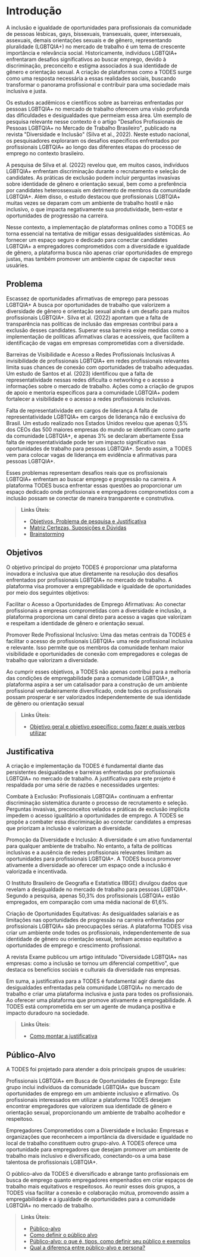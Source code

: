 # Introdução

A inclusão e igualdade de oportunidades para profissionais da comunidade
de pessoas lésbicas, gays, bissexuais, transexuais, queer, intersexuais, assexuais,
demais orientações sexuais e de gênero, representando pluralidade (LGBTQIA+) no
mercado de trabalho é um tema de crescente importância e relevância social.
Historicamente, indivíduos LGBTQIA+ enfrentaram desafios significativos ao buscar
emprego, devido à discriminação, preconceito e estigma associados à sua
identidade de gênero e orientação sexual. A criação de plataformas como a TODES
surge como uma resposta necessária a essas realidades sociais, buscando
transformar o panorama profissional e contribuir para uma sociedade mais inclusiva
e justa.
  
  Os estudos acadêmicos e científicos sobre as barreiras enfrentadas por
pessoas LGBTQIA+ no mercado de trabalho oferecem uma visão profunda das
dificuldades e desigualdades que permeiam essa área. Um exemplo de pesquisa
relevante nesse contexto é o artigo "Desafios Profissionais de Pessoas LGBTQIA+
no Mercado de Trabalho Brasileiro", publicado na revista "Diversidade e Inclusão"
(Silva et al., 2022). Neste estudo nacional, os pesquisadores exploraram os desafios
específicos enfrentados por profissionais LGBTQIA+ ao longo das diferentes etapas
do processo de emprego no contexto brasileiro.
  
  A pesquisa de Silva et al. (2022) revelou que, em muitos casos, indivíduos
LGBTQIA+ enfrentam discriminação durante o recrutamento e seleção de
candidates. As práticas de exclusão podem incluir perguntas invasivas sobre
identidade de gênero e orientação sexual, bem como a preferência por candidates
heterossexuais em detrimento de membros da comunidade LGBTQIA+. Além disso,
o estudo destacou que profissionais LGBTQIA+ muitas vezes se deparam com um
ambiente de trabalho hostil e não inclusivo, o que impacta negativamente sua
produtividade, bem-estar e oportunidades de progressão na carreira.
  
  Nesse contexto, a implementação de plataformas onlines como a TODES se
torna essencial na tentativa de mitigar essas desigualdades sistêmicas. Ao fornecer
um espaço seguro e dedicado para conectar candidates LGBTQIA+ a
empregadores comprometidos com a diversidade e igualdade de gênero, a
plataforma busca não apenas criar oportunidades de emprego justas, mas também
promover um ambiente capaz de capacitar seus usuáries.



## Problema
Escassez de oportunidades afirmativas de emprego para pessoas LGBTQIA+
A busca por oportunidades de trabalho que valorizem a diversidade de
gênero e orientação sexual ainda é um desafio para muitos profissionais LGBTQIA+.
Silva et al. (2022) apontam que a falta de transparência nas políticas de inclusão
das empresas contribui para a exclusão desses candidates. Superar essa barreira
exige medidas como a implementação de políticas afirmativas claras e acessíveis,
que facilitem a identificação de vagas em empresas comprometidas com a
diversidade.

Barreiras de Visibilidade e Acesso a Redes Profissionais Inclusivas
A invisibilidade de profissionais LGBTQIA+ em redes profissionais relevantes
limita suas chances de conexão com oportunidades de trabalho adequadas. Um
estudo de Santos et al. (2023) identificou que a falta de representatividade nessas
redes dificulta o networking e o acesso a informações sobre o mercado de trabalho.
Ações como a criação de grupos de apoio e mentoria específicos para a
comunidade LGBTQIA+ podem fortalecer a visibilidade e o acesso a redes
profissionais inclusivas.

Falta de representatividade em cargos de liderança
A falta de representatividade LGBTQIA+ em cargos de liderança não é
exclusiva do Brasil. Um estudo realizado nos Estados Unidos revelou que apenas
0,5% dos CEOs das 500 maiores empresas do mundo se identificam como parte da
comunidade LGBTQIA+, e apenas 3% se declaram abertamente Essa falta de
representatividade pode ter um impacto significativo nas oportunidades de trabalho
para pessoas LGBTQIA+. Sendo assim, a TODES vem para colocar vagas de
liderança em evidência e afirmativas para pessoas LGBTQIA+.

Esses problemas representam desafios reais que os profissionais LGBTQIA+
enfrentam ao buscar emprego e progressão na carreira. A plataforma TODES busca
enfrentar essas questões ao proporcionar um espaço dedicado onde profissionais e
empregadores comprometidos com a inclusão possam se conectar de maneira
transparente e construtiva.

> **Links Úteis**:
> - [Objetivos, Problema de pesquisa e Justificativa](https://medium.com/@versioparole/objetivos-problema-de-pesquisa-e-justificativa-c98c8233b9c3)
> - [Matriz Certezas, Suposições e Dúvidas](https://medium.com/educa%C3%A7%C3%A3o-fora-da-caixa/matriz-certezas-suposi%C3%A7%C3%B5es-e-d%C3%BAvidas-fa2263633655)
> - [Brainstorming](https://www.euax.com.br/2018/09/brainstorming/)

## Objetivos

O objetivo principal do projeto TODES é proporcionar uma plataforma
inovadora e inclusiva que atue diretamente na resolução dos desafios enfrentados
por profissionais LGBTQIA+ no mercado de trabalho. A plataforma visa promover a
empregabilidade e igualdade de oportunidades por meio dos seguintes objetivos:

Facilitar o Acesso a Oportunidades de Emprego Afirmativas: Ao conectar
profissionais a empresas comprometidas com a diversidade e inclusão, a plataforma
proporciona um canal direto para acesso a vagas que valorizam e respeitam a
identidade de gênero e orientação sexual.

Promover Rede Profissional Inclusivo: Uma das metas centrais da TODES é
facilitar o acesso de profissionais LGBTQIA+ uma rede profissional inclusiva e
relevante. Isso permite que os membros da comunidade tenham maior visibilidade e
oportunidades de conexão com empregadores e colegas de trabalho que valorizam
a diversidade.

Ao cumprir esses objetivos, a TODES não apenas contribui para a melhoria
das condições de empregabilidade para a comunidade LGBTQIA+, a plataforma
aspira a ser um catalisador para a construção de um ambiente profissional
verdadeiramente diversificado, onde todes os profissionais possam prosperar e ser
valorizados independentemente de sua identidade de gênero ou orientação sexual
 
> **Links Úteis**:
> - [Objetivo geral e objetivo específico: como fazer e quais verbos utilizar](https://blog.mettzer.com/diferenca-entre-objetivo-geral-e-objetivo-especifico/)

## Justificativa

A criação e implementação da TODES é fundamental diante das persistentes
desigualdades e barreiras enfrentadas por profissionais LGBTQIA+ no mercado de
trabalho. A justificativa para este projeto é respaldada por uma série de razões e
necessidades urgentes:

Combate à Exclusão: Profissionais LGBTQIA+ continuam a enfrentar
discriminação sistemática durante o processo de recrutamento e seleção. Perguntas
invasivas, preconceitos velados e práticas de exclusão implícita impedem o acesso
igualitário a oportunidades de emprego. A TODES se propõe a combater essa
discriminação ao conectar candidates a empresas que priorizam a inclusão e
valorizam a diversidade.

Promoção da Diversidade e Inclusão: A diversidade é um ativo fundamental para
qualquer ambiente de trabalho. No entanto, a falta de políticas inclusivas e a
ausência de redes profissionais relevantes limitam as oportunidades para
profissionais LGBTQIA+. A TODES busca promover ativamente a diversidade ao
oferecer um espaço onde a inclusão é valorizada e incentivada.

O Instituto Brasileiro de Geografia e Estatística (IBGE) divulgou dados que
revelam a desigualdade no mercado de trabalho para pessoas LGBTQIA+. Segundo
a pesquisa, apenas 50,3% dos profissionais LGBTQIA+ estão empregados, em
comparação com uma média nacional de 61,6%.

Criação de Oportunidades Equitativas: As desigualdades salariais e as limitações
nas oportunidades de progressão na carreira enfrentadas por profissionais
LGBTQIA+ são preocupações sérias. A plataforma TODES visa criar um ambiente
onde todes os profissionais, independentemente de sua identidade de gênero ou
orientação sexual, tenham acesso equitativo a oportunidades de emprego e
crescimento profissional.

A revista Exame publicou um artigo intitulado "Diversidade LGBTQIA+ nas
empresas: como a inclusão se tornou um diferencial competitivo", que destaca os
benefícios sociais e culturais da diversidade nas empresas.

Em suma, a justificativa para a TODES é fundamental agir diante das
desigualdades enfrentadas pela comunidade LGBTQIA+ no mercado de trabalho e
criar uma plataforma inclusiva e justa para todes os profissionais. Ao oferecer uma
plataforma que promove ativamente a empregabilidade. A TODES está
comprometida em ser um agente de mudança positiva e impacto duradouro na
sociedade.

> **Links Úteis**:
> - [Como montar a justificativa](https://guiadamonografia.com.br/como-montar-justificativa-do-tcc/)

## Público-Alvo

A TODES foi projetado para atender a dois principais grupos de usuáries:

Profissionais LGBTQIA+ em Busca de Oportunidades de Emprego: Este grupo
inclui indivíduos da comunidade LGBTQIA+ que buscam oportunidades de emprego
em um ambiente inclusivo e afirmativo. Os profissionais interessados em utilizar a
plataforma TODES desejam encontrar empregadores que valorizem sua identidade
de gênero e orientação sexual, proporcionando um ambiente de trabalho acolhedor
e respeitoso.

Empregadores Comprometidos com a Diversidade e Inclusão: Empresas e
organizações que reconhecem a importância da diversidade e igualdade no local de
trabalho constituem outro grupo-alvo. A TODES oferece uma oportunidade para
empregadores que desejam promover um ambiente de trabalho mais inclusivo e
diversificado, conectando-os a uma base talentosa de profissionais LGBTQIA+.

O público-alvo da TODES é diversificado e abrange tanto profissionais em
busca de emprego quanto empregadores empenhados em criar espaços de trabalho
mais equitativos e respeitosos. Ao reunir esses dois grupos, a TODES visa facilitar a
conexão e colaboração mútua, promovendo assim a empregabilidade e a igualdade
de oportunidades para a comunidade LGBTQIA+ no mercado de trabalho.

> **Links Úteis**:
> - [Público-alvo](https://blog.hotmart.com/pt-br/publico-alvo/)
> - [Como definir o público alvo](https://exame.com/pme/5-dicas-essenciais-para-definir-o-publico-alvo-do-seu-negocio/)
> - [Público-alvo: o que é, tipos, como definir seu público e exemplos](https://klickpages.com.br/blog/publico-alvo-o-que-e/)
> - [Qual a diferença entre público-alvo e persona?](https://rockcontent.com/blog/diferenca-publico-alvo-e-persona/)
